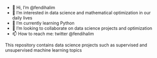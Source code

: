 - 👋 Hi, I’m @fendihalim
- 👀 I’m interested in data science and mathematical optimization in our daily lives
- 🌱 I’m currently learning Python
- 💞️ I’m looking to collaborate on data science projects and optimization
- 📫 How to reach me: twitter @fendihalim

<!---
fendihalim/fendihalim is a ✨ special ✨ repository because its `README.md` (this file) appears on your GitHub profile.
You can click the Preview link to take a look at your changes.
--->

This repository contains data science projects such as supervised and unsupervised machine learning topics
